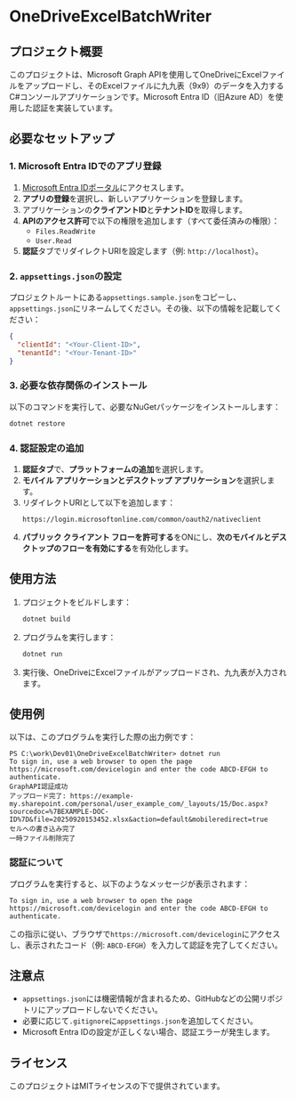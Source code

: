 # OneDriveExcelBatchWriter

## プロジェクト概要
このプロジェクトは、Microsoft Graph APIを使用してOneDriveにExcelファイルをアップロードし、そのExcelファイルに九九表（9x9）のデータを入力するC#コンソールアプリケーションです。Microsoft Entra ID（旧Azure AD）を使用した認証を実装しています。

## 必要なセットアップ

### 1. Microsoft Entra IDでのアプリ登録
1. [Microsoft Entra IDポータル](https://entra.microsoft.com/)にアクセスします。
2. **アプリの登録**を選択し、新しいアプリケーションを登録します。
3. アプリケーションの**クライアントID**と**テナントID**を取得します。
4. **APIのアクセス許可**で以下の権限を追加します（すべて委任済みの権限）：
   - `Files.ReadWrite`
   - `User.Read`
5. **認証**タブでリダイレクトURIを設定します（例: `http://localhost`）。

### 2. `appsettings.json`の設定
プロジェクトルートにある`appsettings.sample.json`をコピーし、`appsettings.json`にリネームしてください。その後、以下の情報を記載してください：
```json
{
  "clientId": "<Your-Client-ID>",
  "tenantId": "<Your-Tenant-ID>"
}
```

### 3. 必要な依存関係のインストール
以下のコマンドを実行して、必要なNuGetパッケージをインストールします：
```bash
dotnet restore
```

### 4. 認証設定の追加
1. **認証タブ**で、**プラットフォームの追加**を選択します。
2. **モバイル アプリケーションとデスクトップ アプリケーション**を選択します。
3. リダイレクトURIとして以下を追加します：
   ```
   https://login.microsoftonline.com/common/oauth2/nativeclient
   ```
4. **パブリック クライアント フローを許可する**をONにし、**次のモバイルとデスクトップのフローを有効にする**を有効化します。

## 使用方法
1. プロジェクトをビルドします：
   ```bash
   dotnet build
   ```
2. プログラムを実行します：
   ```bash
   dotnet run
   ```
3. 実行後、OneDriveにExcelファイルがアップロードされ、九九表が入力されます。

## 使用例

以下は、このプログラムを実行した際の出力例です：

```plaintext
PS C:\work\Dev01\OneDriveExcelBatchWriter> dotnet run
To sign in, use a web browser to open the page https://microsoft.com/devicelogin and enter the code ABCD-EFGH to authenticate.
GraphAPI認証成功
アップロード完了: https://example-my.sharepoint.com/personal/user_example_com/_layouts/15/Doc.aspx?sourcedoc=%7BEXAMPLE-DOC-ID%7D&file=20250920153452.xlsx&action=default&mobileredirect=true
セルへの書き込み完了
一時ファイル削除完了
```

### 認証について
プログラムを実行すると、以下のようなメッセージが表示されます：

```plaintext
To sign in, use a web browser to open the page https://microsoft.com/devicelogin and enter the code ABCD-EFGH to authenticate.
```

この指示に従い、ブラウザで`https://microsoft.com/devicelogin`にアクセスし、表示されたコード（例: `ABCD-EFGH`）を入力して認証を完了してください。

## 注意点
- `appsettings.json`には機密情報が含まれるため、GitHubなどの公開リポジトリにアップロードしないでください。
- 必要に応じて`.gitignore`に`appsettings.json`を追加してください。
- Microsoft Entra IDの設定が正しくない場合、認証エラーが発生します。

## ライセンス
このプロジェクトはMITライセンスの下で提供されています。
